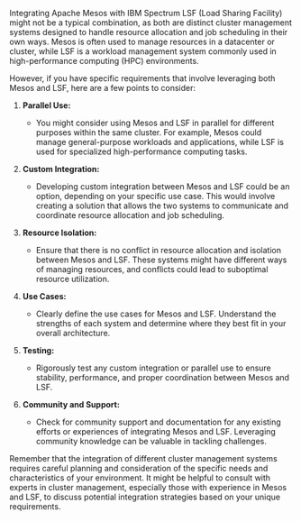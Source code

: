 Integrating Apache Mesos with IBM Spectrum LSF (Load Sharing Facility) might not be a typical combination, as both are distinct cluster management systems designed to handle resource allocation and job scheduling in their own ways. Mesos is often used to manage resources in a datacenter or cluster, while LSF is a workload management system commonly used in high-performance computing (HPC) environments.

However, if you have specific requirements that involve leveraging both Mesos and LSF, here are a few points to consider:

1. **Parallel Use:**
   - You might consider using Mesos and LSF in parallel for different purposes within the same cluster. For example, Mesos could manage general-purpose workloads and applications, while LSF is used for specialized high-performance computing tasks.

2. **Custom Integration:**
   - Developing custom integration between Mesos and LSF could be an option, depending on your specific use case. This would involve creating a solution that allows the two systems to communicate and coordinate resource allocation and job scheduling.

3. **Resource Isolation:**
   - Ensure that there is no conflict in resource allocation and isolation between Mesos and LSF. These systems might have different ways of managing resources, and conflicts could lead to suboptimal resource utilization.

4. **Use Cases:**
   - Clearly define the use cases for Mesos and LSF. Understand the strengths of each system and determine where they best fit in your overall architecture.

5. **Testing:**
   - Rigorously test any custom integration or parallel use to ensure stability, performance, and proper coordination between Mesos and LSF.

6. **Community and Support:**
   - Check for community support and documentation for any existing efforts or experiences of integrating Mesos and LSF. Leveraging community knowledge can be valuable in tackling challenges.

Remember that the integration of different cluster management systems requires careful planning and consideration of the specific needs and characteristics of your environment. It might be helpful to consult with experts in cluster management, especially those with experience in Mesos and LSF, to discuss potential integration strategies based on your unique requirements.
